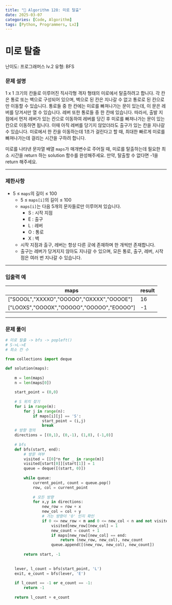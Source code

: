 ```yaml
---
title: "🧠 Algorithm 128: 미로 탈출"
date: 2025-03-07
categories: [Code, Algorithm]
tags: [Python, Programmers, Lv2]
---
```


# 미로 탈출

난이도: 프로그래머스 lv.2
유형: BFS

### **문제 설명**

1 x 1 크기의 칸들로 이루어진 직사각형 격자 형태의 미로에서 탈출하려고 합니다. 각 칸은 통로 또는 벽으로 구성되어 있으며, 벽으로 된 칸은 지나갈 수 없고 통로로 된 칸으로만 이동할 수 있습니다. 통로들 중 한 칸에는 미로를 빠져나가는 문이 있는데, 이 문은 레버를 당겨서만 열 수 있습니다. 레버 또한 통로들 중 한 칸에 있습니다. 따라서, 출발 지점에서 먼저 레버가 있는 칸으로 이동하여 레버를 당긴 후 미로를 빠져나가는 문이 있는 칸으로 이동하면 됩니다. 이때 아직 레버를 당기지 않았더라도 출구가 있는 칸을 지나갈 수 있습니다. 미로에서 한 칸을 이동하는데 1초가 걸린다고 할 때, 최대한 빠르게 미로를 빠져나가는데 걸리는 시간을 구하려 합니다.

미로를 나타낸 문자열 배열 `maps`가 매개변수로 주어질 때, 미로를 탈출하는데 필요한 최소 시간을 return 하는 solution 함수를 완성해주세요. 만약, 탈출할 수 없다면 -1을 return 해주세요.

---

### 제한사항

- 5 ≤ `maps`의 길이 ≤ 100
    - 5 ≤ `maps[i]`의 길이 ≤ 100
    - `maps[i]`는 다음 5개의 문자들로만 이루어져 있습니다.
        - S : 시작 지점
        - E : 출구
        - L : 레버
        - O : 통로
        - X : 벽
    - 시작 지점과 출구, 레버는 항상 다른 곳에 존재하며 한 개씩만 존재합니다.
    - 출구는 레버가 당겨지지 않아도 지나갈 수 있으며, 모든 통로, 출구, 레버, 시작점은 여러 번 지나갈 수 있습니다.

---

### 입출력 예

| maps | result |
| --- | --- |
| ["SOOOL","XXXXO","OOOOO","OXXXX","OOOOE"] | 16 |
| ["LOOXS","OOOOX","OOOOO","OOOOO","EOOOO"] | -1 |

---

### 문제 풀이

```python
# 미로 탈출 -> bfs -> popleft()
# S->L->E
# 최소 칸 수

from collections import deque

def solution(maps):
    
    m = len(maps)
    n = len(maps[0])
    
    start_point = (0,0)
    
    # S 위치 찾기
    for i in range(m):
        for j in range(n):
            if maps[i][j] == 'S':
                start_point = (i,j)
                break
    # 방향 정의
    directions = [(0,1), (0,-1), (1,0), (-1,0)]
    
    # bfs
    def bfs(start, end):
        # 방문 여부
        visited = [[0]*n for _ in range(m)]
        visited[start[0]][start[1]] = 1
        queue = deque([(start, 0)])
        
        while queue:
            current_point, count = queue.pop()
            row, col = current_point
            
            # 모든 방향
            for x,y in directions:
                new_row = row + x
                new_col = col + y
                # 가는 방향이 'O' 인지 확인
                if 0 <= new_row < m and 0 <= new_col < n and not visited[new_row][new_col] and maps[new_row][new_col] != 'X':
                    visited[new_row][new_col] = 1
                    new_count = count + 1
                    if maps[new_row][new_col] == end:
                        return (new_row, new_col), new_count
                    queue.append([(new_row, new_col), new_count])
                    
        return start, -1
            
            
    lever, l_count = bfs(start_point, 'L')
    exit, e_count = bfs(lever, 'E')
            
    if l_count == -1 or e_count == -1:
        return -1
    
    return l_count + e_count
```
